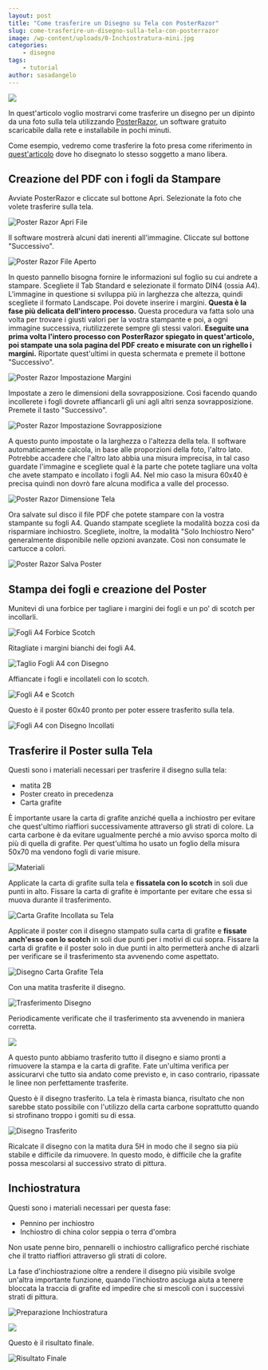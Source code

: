 ```yaml
---
layout: post
title: "Come trasferire un Disegno su Tela con PosterRazor"
slug: come-trasferire-un-disegno-sulla-tela-con-posterrazor
image: /wp-content/uploads/0-Inchiostratura-mini.jpg
categories:
    - disegno
tags:
    - tutorial
author: sasadangelo
---
```


![](https://www.disegnoepittura.it/wp-content/uploads/0-Inchiostratura-mini.jpg)

In quest'articolo voglio mostrarvi come trasferire un disegno per un dipinto da una foto sulla tela utilizzando [PosterRazor](https://posterazor.sourceforge.net/), un software gratuito scaricabile dalla rete e installabile in pochi minuti.

Come esempio, vedremo come trasferire la foto presa come riferimento in [quest'articolo](https://www.disegnoepittura.it/come-disegnare-soggetto-dipinto/) dove ho disegnato lo stesso soggetto a mano libera.

## Creazione del PDF con i fogli da Stampare

Avviate PosterRazor e cliccate sul bottone Apri. Selezionate la foto che volete trasferire sulla tela.

![Poster Razor Apri File](https://www.disegnoepittura.it/wp-content/uploads/1-PosterRazor-ApriFile.jpg)

Il software mostrerà alcuni dati inerenti all'immagine. Cliccate sul bottone "Successivo".

![Poster Razor File Aperto](https://www.disegnoepittura.it/wp-content/uploads/2-PosterRazor-FileAperto.jpg)

In questo pannello bisogna fornire le informazioni sul foglio su cui andrete a stampare. Scegliete il Tab Standard e selezionate il formato DIN4 (ossia A4). L'immagine in questione si sviluppa più in larghezza che altezza, quindi scegliete il formato Landscape. Poi dovete inserire i margini. **Questa è la fase più delicata dell'intero processo.** Questa procedura va fatta solo una volta per trovare i giusti valori per la vostra stampante e poi, a ogni immagine successiva, riutilizzerete sempre gli stessi valori. **Eseguite una prima volta l'intero processo con PosterRazor spiegato in quest'articolo, poi stampate una sola pagina del PDF creato e misurate con un righello i margini.** Riportate quest'ultimi in questa schermata e premete il bottone "Successivo".

![Poster Razor Impostazione Margini](https://www.disegnoepittura.it/wp-content/uploads/4-PosterRazor-Impostazione-Margini.jpg)

Impostate a zero le dimensioni della sovrapposizione. Così facendo quando incollerete i fogli dovrete affiancarli gli uni agli altri senza sovrapposizione. Premete il tasto "Successivo".

![Poster Razor Impostazione Sovrapposizione](https://www.disegnoepittura.it/wp-content/uploads/6-PosterRazor-Impostazione-Sovrapposizione.jpg)

A questo punto impostate o la larghezza o l'altezza della tela. Il software automaticamente calcola, in base alle proporzioni della foto, l'altro lato. Potrebbe accadere che l'altro lato abbia una misura imprecisa, in tal caso guardate l'immagine e scegliete qual è la parte che potete tagliare una volta che avete stampato e incollato i fogli A4. Nel mio caso la misura 60x40 è precisa quindi non dovrò fare alcuna modifica a valle del processo.

![Poster Razor Dimensione Tela](https://www.disegnoepittura.it/wp-content/uploads/3-PosterRazor-Dimensione-Tela.jpg)

Ora salvate sul disco il file PDF che potete stampare con la vostra stampante su fogli A4. Quando stampate scegliete la modalità bozza così da risparmiare inchiostro. Scegliete, inoltre, la modalità "Solo Inchiostro Nero" generalmente disponibile nelle opzioni avanzate. Così non consumate le cartucce a colori.

![Poster Razor Salva Poster](https://www.disegnoepittura.it/wp-content/uploads/7-PosterRazor-Salva-Poster.jpg)

## Stampa dei fogli e creazione del Poster

Munitevi di una forbice per tagliare i margini dei fogli e un po' di scotch per incollarli.

![Fogli A4 Forbice Scotch](https://www.disegnoepittura.it/wp-content/uploads/8-Fogli_A4_Forbice_Scotch.jpg)

Ritagliate i margini bianchi dei fogli A4.

![Taglio Fogli A4 con Disegno](https://www.disegnoepittura.it/wp-content/uploads/9-Taglio_Fogli_A4_con_Disegno.jpg)

Affiancate i fogli e incollateli con lo scotch.

![Fogli A4 e Scotch](https://www.disegnoepittura.it/wp-content/uploads/12-Fogli_A4_e_Scotch.jpg)

Questo è il poster 60x40 pronto per poter essere trasferito sulla tela.

![Fogli A4 con Disegno Incollati](https://www.disegnoepittura.it/wp-content/uploads/13-Fogli_A4_con_Disegno_Incollati.jpg)

## Trasferire il Poster sulla Tela

Questi sono i materiali necessari per trasferire il disegno sulla tela:

- matita 2B
- Poster creato in precedenza
- Carta grafite

È importante usare la carta di grafite anziché quella a inchiostro per evitare che quest'ultimo riaffiori successivamente attraverso gli strati di colore. La carta carbone è da evitare ugualmente perché a mio avviso sporca molto di più di quella di grafite. Per quest'ultima ho usato un foglio della misura 50x70 ma vendono fogli di varie misure.

![Materiali](https://www.disegnoepittura.it/wp-content/uploads/15-Materiali.jpg)

Applicate la carta di grafite sulla tela e **fissatela con lo scotch** in soli due punti in alto. Fissare la carta di grafite è importante per evitare che essa si muova durante il trasferimento.

![Carta Grafite Incollata su Tela](https://www.disegnoepittura.it/wp-content/uploads/17-Carta-Grafite-Incollata-su-Tela.jpg)

Applicate il poster con il disegno stampato sulla carta di grafite e **fissate anch'esso con lo scotch** in soli due punti per i motivi di cui sopra. Fissare la carta di grafite e il poster solo in due punti in alto permetterà anche di alzarli per verificare se il trasferimento sta avvenendo come aspettato.

![Disegno Carta Grafite Tela](https://www.disegnoepittura.it/wp-content/uploads/18-Disegno_Carta_Grafite_Tela.jpg)

Con una matita trasferite il disegno.

![Trasferimento Disegno](https://www.disegnoepittura.it/wp-content/uploads/19-Trasferimento_Disegno.jpg)

Periodicamente verificate che il trasferimento sta avvenendo in maniera corretta.

![](https://www.disegnoepittura.it/wp-content/uploads/20-Controllo_Trasferimento_Disegno.jpg)

A questo punto abbiamo trasferito tutto il disegno e siamo pronti a rimuovere la stampa e la carta di grafite. Fate un'ultima verifica per assicurarvi che tutto sia andato come previsto e, in caso contrario, ripassate le linee non perfettamente trasferite.

Questo è il disegno trasferito. La tela è rimasta bianca, risultato che non sarebbe stato possibile con l'utilizzo della carta carbone soprattutto quando si strofinano troppo i gomiti su di essa.

![Disegno Trasferito](https://www.disegnoepittura.it/wp-content/uploads/21-Disegno_Trasferito.jpg)

Ricalcate il disegno con la matita dura 5H in modo che il segno sia più stabile e difficile da rimuovere. In questo modo, è difficile che la grafite possa mescolarsi al successivo strato di pittura.

## Inchiostratura

Questi sono i materiali necessari per questa fase:

- Pennino per inchiostro
- Inchiostro di china color seppia o terra d'ombra

Non usate penne biro, pennarelli o inchiostro calligrafico perché rischiate che il tratto riaffiori attraverso gli strati di colore.

La fase d'inchiostrazione oltre a rendere il disegno più visibile svolge un'altra importante funzione, quando l'inchiostro asciuga aiuta a tenere bloccata la traccia di grafite ed impedire che si mescoli con i successivi strati di pittura.

![Preparazione Inchiostratura](https://www.disegnoepittura.it/wp-content/uploads/22-Preparazione_Inchiostratura.jpg)

![](https://www.disegnoepittura.it/wp-content/uploads/23-Inchiostratura.jpg)

Questo è il risultato finale.

![Risultato Finale](https://www.disegnoepittura.it/wp-content/uploads/24-Risultato_Finale.jpg)
